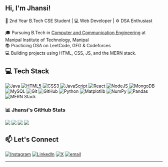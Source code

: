 ## Hi, I'm Jhansi!

🚀 2nd Year B.Tech CSE Student | 💻 Web Developer | ⚙️ DSA Enthusiast

🎓 Pursuing B.Tech in [Computer and Communication Engineering](https://www.manipal.edu/mit/department-faculty/department-list/information-communication-technology) at Manipal Institute of Technology, Manipal<br/>
📚 Practicing DSA on LeetCode, GFG & Codeforces<br/>
💻 Building projects using HTML, CSS, JS, and the MERN stack.




## 💻 Tech Stack
![Java](https://img.shields.io/badge/java-%23ED8B00.svg?style=for-the-badge&logo=openjdk&logoColor=white)
![HTML5](https://img.shields.io/badge/html5-%23E34F26.svg?style=for-the-badge&logo=html5&logoColor=white)
![CSS3](https://img.shields.io/badge/css3-%231572B6.svg?style=for-the-badge&logo=css3&logoColor=white)
![JavaScript](https://img.shields.io/badge/javascript-%23323330.svg?style=for-the-badge&logo=javascript&logoColor=%23F7DF1E)
![React](https://img.shields.io/badge/react-%2320232a.svg?style=for-the-badge&logo=react&logoColor=%2361DAFB)
![NodeJS](https://img.shields.io/badge/node.js-6DA55F?style=for-the-badge&logo=node.js&logoColor=white)
![MongoDB](https://img.shields.io/badge/MongoDB-%234ea94b.svg?style=for-the-badge&logo=mongodb&logoColor=white)
![MySQL](https://img.shields.io/badge/mysql-4479A1.svg?style=for-the-badge&logo=mysql&logoColor=white)
![Git](https://img.shields.io/badge/git-%23F05033.svg?style=for-the-badge&logo=git&logoColor=white)
![GitHub](https://img.shields.io/badge/github-%23121011.svg?style=for-the-badge&logo=github&logoColor=white)
![Python](https://img.shields.io/badge/python-3670A0?style=for-the-badge&logo=python&logoColor=ffdd54)
![Matplotlib](https://img.shields.io/badge/Matplotlib-%23ffffff.svg?style=for-the-badge&logo=Matplotlib&logoColor=black)
![NumPy](https://img.shields.io/badge/numpy-%23013243.svg?style=for-the-badge&logo=numpy&logoColor=white)
![Pandas](https://img.shields.io/badge/pandas-%23150458.svg?style=for-the-badge&logo=pandas&logoColor=white)
![MERN Stack](https://img.shields.io/badge/MERN_STACK-%23026e00.svg?style=for-the-badge&logo=react&logoColor=white)






### 📊 Jhansi's GitHub Stats
![](http://github-profile-summary-cards.vercel.app/api/cards/profile-details?username=code-jhansi&theme=algolia)
![](http://github-profile-summary-cards.vercel.app/api/cards/most-commit-language?username=code-jhansi&theme=algolia)
![](https://nirzak-streak-stats.vercel.app/?user=code-jhansi&theme=algolia&hide_border=false)
![](https://github-readme-stats.vercel.app/api/top-langs/?username=code-jhansi&theme=algolia&hide_border=false&include_all_commits=false&count_private=false&layout=compact)

## 📫 Let's Connect

[![Instagram](https://img.shields.io/badge/Instagram-%23E4405F.svg?logo=Instagram&logoColor=white)](https://instagram.com/jhannsi.g)
[![LinkedIn](https://img.shields.io/badge/LinkedIn-%230077B5.svg?logo=linkedin&logoColor=white)](https://linkedin.com/in/Jhansi-gummanampati)
[![X](https://img.shields.io/badge/X-black.svg?logo=X&logoColor=white)](https://x.com/jhansi_06)
[![email](https://img.shields.io/badge/Email-D14836?logo=gmail&logoColor=white)](mailto:jhansigummanampati@gmail.com)

---


